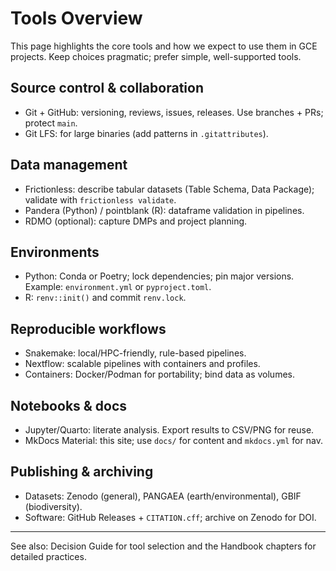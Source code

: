 # Tools Overview

This page highlights the core tools and how we expect to use them in GCE projects. Keep choices pragmatic; prefer simple, well-supported tools.

## Source control & collaboration
- Git + GitHub: versioning, reviews, issues, releases. Use branches + PRs; protect `main`.
- Git LFS: for large binaries (add patterns in `.gitattributes`).

## Data management
- Frictionless: describe tabular datasets (Table Schema, Data Package); validate with `frictionless validate`.
- Pandera (Python) / pointblank (R): dataframe validation in pipelines.
- RDMO (optional): capture DMPs and project planning.

## Environments
- Python: Conda or Poetry; lock dependencies; pin major versions. Example: `environment.yml` or `pyproject.toml`.
- R: `renv::init()` and commit `renv.lock`.

## Reproducible workflows
- Snakemake: local/HPC-friendly, rule-based pipelines.
- Nextflow: scalable pipelines with containers and profiles.
- Containers: Docker/Podman for portability; bind data as volumes.

## Notebooks & docs
- Jupyter/Quarto: literate analysis. Export results to CSV/PNG for reuse.
- MkDocs Material: this site; use `docs/` for content and `mkdocs.yml` for nav.

## Publishing & archiving
- Datasets: Zenodo (general), PANGAEA (earth/environmental), GBIF (biodiversity).
- Software: GitHub Releases + `CITATION.cff`; archive on Zenodo for DOI.

---

See also: Decision Guide for tool selection and the Handbook chapters for detailed practices.
